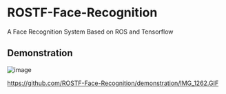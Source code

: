 # ROSTF-Face-Recognition
A Face Recognition System Based on ROS and Tensorflow
## Demonstration

![image](https://github.com/ROSTF-Face-Recognition/demonstration/IMG_1262.GIF)

https://github.com/ROSTF-Face-Recognition/demonstration/IMG_1262.GIF


